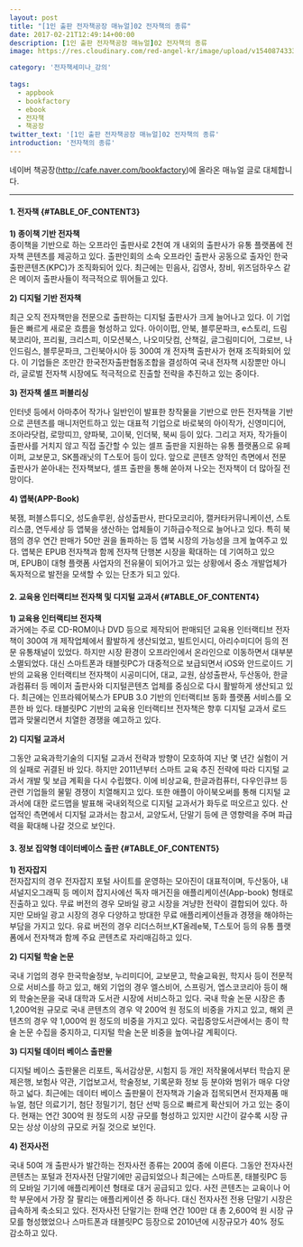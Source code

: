 ```yaml
---
layout: post
title: "[1인 출판 전자책공장 매뉴얼]02 전자책의 종류"
date: 2017-02-21T12:49:14+00:00
description: [1인 출판 전자책공장 매뉴얼]02 전자책의 종류
image: https://res.cloudinary.com/red-angel-kr/image/upload/v1540874333/blog_img/seminar.jpg

category: '전자책세미나_강의'
  
tags: 
  - appbook
  - bookfactory
  - ebook
  - 전자책
  - 책공장
twitter_text: '[1인 출판 전자책공장 매뉴얼]02 전자책의 종류'
introduction: '전자책의 종류'
---
```


네이버 책공장(<http://cafe.naver.com/bookfactory>)에 올라온 매뉴얼 글로 대체합니다.

* * *

#### 1. 전자책 {#TABLE_OF_CONTENT3}

 
  <strong>1) 종이책 기반 전자책</strong><br /> 종이책을 기반으로 하는 오프라인 출판사로 2천여 개 내외의 출판사가 유통 플랫폼에 전자책 콘텐츠를 제공하고 있다. 출판인회의 소속 오프라인 출판사 공동으로 출자인 한국출판콘텐츠(KPC)가 조직화되어 있다. 최근에는 민음사, 김영사, 창비, 위즈덤하우스 같은 메이저 출판사들이 적극적으로 뛰어들고 있다.
 

**2) 디지털 기반 전자책**
  
최근 오직 전자책만을 전문으로 출판하는 디지털 출판사가 크게 늘어나고 있다. 이 기업들은 빠르게 새로운 흐름을 형성하고 있다. 아이이펍, 안북, 블루문파크, e스토리, 드림북코리아, 프리윌, 크리스피, 이모션북스, 나오미닷컴, 산책길, 글그림미디어, 그로브, 나인드림스, 블루문파크, 그린북아시아 등 300여 개 전자책 출판사가 현재 조직화되어 있다. 이 기업들은 조만간 한국전자출판협동조합을 결성하여 국내 전자책 시장뿐만 아니라, 글로벌 전자책 시장에도 적극적으로 진출할 전략을 추진하고 있는 중이다.

**3) 전자책 셀프 퍼블리싱**
  
인터넷 등에서 아마추어 작가나 일반인이 발표한 창작물을 기반으로 만든 전자책을 기반으로 콘텐츠를 매니저먼트하고 있는 대표적 기업으로 바로북의 아이작가, 신영미디어, 조아라닷컴, 로망띠끄, 양파북, 고이북, 인더북, 북씨 등이 있다. 그리고 저자, 작가들이 출판사를 거치지 않고 직접 출간할 수 있는 셀프 출판을 지원하는 유통 플랫폼으로 유페이퍼, 교보문고, SK플래닛의 T스토어 등이 있다. 앞으로 콘텐츠 양적인 측면에서 전문 출판사가 쏟아내는 전자책보다, 셀프 출판을 통해 쏟아져 나오는 전자책이 더 많아질 전망이다.

**4) 앱북(APP-Book)**
  
북잼, 퍼블스튜디오, 성도솔루윈, 삼성출판사, 판다모코리아, 캘커타커뮤니케이션, 스토리스쿱, 연두세상 등 앱북을 생산하는 업체들이 기하급수적으로 늘어나고 있다. 특히 북잼의 경우 연간 판매가 50만 권을 돌파하는 등 앱북 시장의 가능성을 크게 높여주고 있다. 앱북은 EPUB 전자책과 함께 전자책 단행본 시장을 확대하는 데 기여하고 있으며, EPUB이 대형 플랫폼 사업자의 전유물이 되어가고 있는 상황에서 중소 개발업체가 독자적으로 발전을 모색할 수 있는 단초가 되고 있다.

#### 2. 교육용 인터랙티브 전자책 및 디지털 교과서 {#TABLE_OF_CONTENT4}
 
  <strong>1) 교육용 인터랙티브 전자책</strong><br /> 과거에는 주로 CD-ROM이나 DVD 등으로 제작되어 판매되던 교육용 인터랙티브 전자책이 300여 개 제작업체에서 활발하게 생산되었고, 빌트인시디, 아리수미디어 등의 전문 유통채널이 있었다. 하지만 시장 환경이 오프라인에서 온라인으로 이동하면서 대부분 소멸되었다. 대신 스마트폰과 태블릿PC가 대중적으로 보급되면서 iOS와 안드로이드 기반의 교육용 인터랙티브 전자책이 시공미디어, 대교, 교원, 삼성출판사, 두산동아, 한글과컴퓨터 등 메이저 출판사와 디지털콘텐츠 업체를 중심으로 다시 활발하게 생산되고 있다. 최근에는 인프라웨어북스가 EPUB 3.0 기반의 인터랙티브 동화 플랫폼 서비스를 오픈한 바 있다. 태블릿PC 기반의 교육용 인터랙티브 전자책은 향후 디지털 교과서 로드맵과 맞물리면서 치열한 경쟁을 예고하고 있다.
 

**2) 디지털 교과서**
  
그동안 교육과학기술의 디지털 교과서 전략과 방향이 모호하여 지난 몇 년간 실험이 거의 실패로 귀결된 바 있다. 하지만 2011년부터 스마트 교육 추진 전략에 따라 디지털 교과서 개발 및 보급 계획을 다시 수립했다. 이에 비상교육, 한글과컴퓨터, 다우인큐브 등 관련 기업들의 물밑 경쟁이 치열해지고 있다. 또한 애플이 아이북오써를 통해 디지털 교과서에 대한 로드맵을 발표해 국내외적으로 디지털 교과서가 화두로 떠오르고 있다. 산업적인 측면에서 디지털 교과서는 참고서, 교양도서, 단말기 등에 큰 영향력을 주며 파급력을 확대해 나갈 것으로 보인다.

#### 3. 정보 집약형 데이터베이스 출판 {#TABLE_OF_CONTENT5}

  
  <strong>1) 전자잡지</strong><br /> 전자잡지의 경우 전자잡지 포털 사이트를 운영하는 모아진이 대표적이며, 두산동아, 내셔널지오그래픽 등 메이저 잡지사에선 독자 매거진을 애플리케이션(App-book) 형태로 진출하고 있다. 무료 버전의 경우 모바일 광고 시장을 겨냥한 전략이 결합되어 있다. 하지만 모바일 광고 시장의 경우 다양하고 방대한 무료 애플리케이션들과 경쟁을 해야하는 부담을 가지고 있다. 유료 버전의 경우 리더스허브,KT올레e북, T스토어 등의 유통 플랫폼에서 전자책과 함께 주요 콘텐츠로 자리매김하고 있다.
 

**2) 디지털 학술 논문**
  
국내 기업의 경우 한국학술정보, 누리미디어, 교보문고, 학술교육원, 학지사 등이 전문적으로 서비스를 하고 있고, 해외 기업의 경우 엘스비어, 스프링거, 엡스코코리아 등이 해외 학술논문을 국내 대학과 도서관 시장에 서비스하고 있다. 국내 학술 논문 시장은 총 1,200억원 규모로 국내 콘텐츠의 경우 약 200억 원 정도의 비중을 가지고 있고, 해외 콘텐츠의 경우 약 1,000억 원 정도의 비중을 가지고 있다. 국립중앙도서관에서는 종이 학술 논문 수집을 중지하고, 디지털 학술 논문 비중을 높여나갈 계획이다.

**3) 디지털 데이터 베이스 출판물**
  
디지털 베이스 출판물은 리포트, 독서감상문, 시험지 등 개인 저작물에서부터 학습지 문제은행, 보험사 약관, 기업보고서, 학술정보, 기록문화 정보 등 분야와 범위가 매우 다양하고 넓다. 최근에는 데이터 베이스 출판물이 전자책과 기술과 접목되면서 전자제품 매뉴얼, 첨단 의료기기, 첨단 정밀기기, 첨단 선박 등으로 빠르게 확산되어 가고 있는 중이다. 현재는 연간 300억 원 정도의 시장 규모를 형성하고 있지만 시간이 갈수록 시장 규모는 상상 이상의 규모로 커질 것으로 보인다.

**4) 전자사전**
  
국내 50여 개 출판사가 발간하는 전자사전 종류는 200여 종에 이른다. 그동안 전자사전 콘텐츠는 포털과 전자사전 단말기에만 공급되었으나 최근에는 스마트폰, 태블릿PC 등의 모바일 기기에 애플리케이션 형태로 대거 공급되고 있다. 사전 콘텐츠는 교육이나 어학 부문에서 가장 잘 팔리는 애플리케이션 중 하나다. 대신 전자사전 전용 단말기 시장은 급속하게 축소되고 있다. 전자사전 단말기는 한때 연간 100만 대 총 2,600억 원 시장 규모를 형성했었으나 스마트폰과 태블릿PC 등장으로 2010년에 시장규모가 40% 정도 감소하고 있다.
 